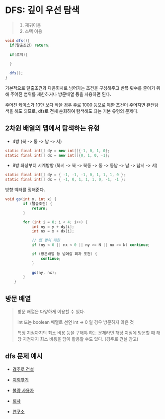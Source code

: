# DFS: 깊이 우선 탐색

> 1. 재귀이용<br/>
> 2. 스택 이용

```java
void dfs(){
  if(탈출조건) return;
  
  if(로직){
    
  }
  
  dfs();
}
```

기본적으로 탈출조건과 다음회차로 넘어가는 조건을 구성해주고 반복 횟수를 줄이기 위해 주어진 범위를 제한하거나 방문배열 등을 사용하면 된다. <br/>

주어진 케이스가 10만 보다 작을 경우 주로 1000 등으로 제한 조건이 주어지면 완전탐색을 해도 되므로, dfs로 전체 순회하여 탐색해도 되는 기본 유형의 문제다.

## 2차원 배열의 맵에서 탐색하는 유형

- 4방 (북 -> 동 -> 남 -> 서)
```java
static final int[] dy = new int[]{-1, 0, 1, 0};
static final int[] dx = new int[]{0, 1, 0, -1};
```

- 8방 좌상부터 시계방향 (북서 -> 북 -> 북동 -> 동 -> 동남 -> 남 -> 남서 -> 서)
```java
static final int[] dy = { -1, -1, -1, 0, 1, 1, 1, 0 }; 
static final int[] dx = { -1, 0, 1, 1, 1, 0, -1, -1 };
```

방향 벡터를 정해준다.

```java
void go(int y, int x) {
        if (탈출조건) { 
            return;
        }

        for (int i = 0; i < 4; i++) {
            int ny = y + dy[i];
            int nx = x + dx[i];

          	// 맵 범위 제한
            if (ny < 0 || nx < 0 || ny >= N || nx >= N) continue;

            if (방문배열 등 넘어갈 회차 조건) { 
                continue;
            }
          
            go(ny, nx);
        }
    }
```

## 방문 배열

> 방문 배열은 다양하게 이용할 수 있다. <br/>
>
> int 또는 boolean 배열로 선언 int -> 0 일 경우 방문하지 않은 것 <br/>
>
> 특정 지점까지의 최소 비용 등을 구해야 하는 문제라면 해당 지점에 방문할 때 해당 지점까지 최소 비용을 담아 활용할 수도 있다. (경주로 건설 참고)

## dfs 문제 예시

- [경주로 건설](https://github.com/kimzerovirus/AlgorithmStudy/blob/main/java/src/me/kzv/programers/%EA%B2%BD%EC%A3%BC%EB%A1%9C%EA%B1%B4%EC%84%A4.java)

- [지뢰찾기](https://github.com/kimzerovirus/AlgorithmStudy/blob/main/java/src/me/kzv/programers/%EC%9A%B0%EC%BA%A03%EC%A7%80%EB%A2%B0%EC%B0%BE%EA%B8%B0.java)

- [불량 사용자](https://github.com/kimzerovirus/AlgorithmStudy/blob/main/java/src/me/kzv/programers/%EB%B6%88%EB%9F%89%EC%82%AC%EC%9A%A9%EC%9E%90.java)

- [퇴사](https://github.com/kimzerovirus/AlgorithmStudy/blob/main/java/src/me/kzv/baekjoon/B14501%ED%87%B4%EC%82%AC.java)

- [연구소](https://github.com/kimzerovirus/AlgorithmStudy/blob/main/java/src/me/kzv/baekjoon/B14502%EC%97%B0%EA%B5%AC%EC%86%8C.java)
